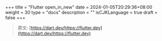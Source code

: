 +++
title = "Flutter open_in_new"
date = 2024-01-05T20:29:36+08:00
weight = 30
type = "docs"
description = ""
isCJKLanguage = true
draft = false
+++

> 原文: [https://dart.dev/https://flutter.dev](https://dart.dev/https://flutter.dev)

